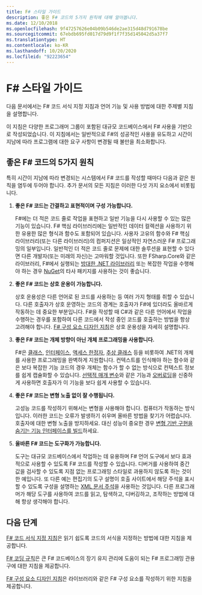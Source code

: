 ```yaml
---
title: F# 스타일 가이드
description: 좋은 F# 코드의 5가지 원칙에 대해 알아봅니다.
ms.date: 12/10/2018
ms.openlocfilehash: 9f47257626e04b09b546de2ae315d48d791678be
ms.sourcegitcommit: 67ebdb695fd017d79d9f1f7f35d145042d5a37f7
ms.translationtype: HT
ms.contentlocale: ko-KR
ms.lasthandoff: 10/20/2020
ms.locfileid: "92223654"
---
```

# <a name="f-style-guide"></a>F# 스타일 가이드

다음 문서에서는 F# 코드 서식 지정 지침과 언어 기능 및 사용 방법에 대한 주제별 지침을 설명합니다.

이 지침은 다양한 프로그래머 그룹이 포함된 대규모 코드베이스에서 F# 사용을 기반으로 작성되었습니다. 이 지침에서는 일반적으로 F#의 성공적인 사용을 유도하고 시간이 지남에 따라 프로그램에 대한 요구 사항이 변경될 때 불만을 최소화합니다.

## <a name="five-principles-of-good-f-code"></a>좋은 F# 코드의 5가지 원칙

특히 시간이 지남에 따라 변경되는 시스템에서 F# 코드를 작성할 때마다 다음과 같은 원칙을 염두에 두어야 합니다. 추가 문서의 모든 지침은 이러한 다섯 가지 요소에서 비롯됩니다.

1. **좋은 F# 코드는 간결하고 표현적이며 구성 가능합니다.**

    F#에는 더 적은 코드 줄로 작업을 표현하고 일반 기능을 다시 사용할 수 있는 많은 기능이 있습니다. F# 핵심 라이브러리에는 일반적인 데이터 컬렉션을 사용하기 위한 유용한 많은 형식과 함수도 포함되어 있습니다. 사용자 고유의 함수와 F# 핵심 라이브러리(또는 다른 라이브러리)의 컴퍼지션은 일상적인 자연스러운 F# 프로그래밍의 일부입니다. 일반적인 더 적은 코드 줄로 문제에 대한 솔루션을 표현할 수 있다면 다른 개발자(또는 미래의 자신)는 고마워할 것입니다. 또한 FSharp.Core와 같은 라이브러리, F#에서 실행되는 [방대한 .NET 라이브러리](../../../api/index.md) 또는 복잡한 작업을 수행해야 하는 경우 [NuGet](https://www.nuget.org/)의 타사 패키지를 사용하는 것이 좋습니다.

2. **좋은 F# 코드는 상호 운용이 가능합니다.**

    상호 운용성은 다른 언어로 된 코드를 사용하는 등 여러 가지 형태를 취할 수 있습니다. 다른 호출자가 상호 운영하는 코드의 경계는 호출자가 F#에 있더라도 올바르게 작동하는 데 중요한 부분입니다. F#을 작성할 때 C#과 같은 다른 언어에서 작업을 수행하는 경우를 포함하여 다른 코드에서 작성 중인 코드를 호출하는 방법을 항상 고려해야 합니다. [F# 구성 요소 디자인 지침](component-design-guidelines.md)은 상호 운용성을 자세히 설명합니다.

3. **좋은 F# 코드는 개체 방향이 아닌 개체 프로그래밍을 사용합니다.**

    F#은 [클래스](../language-reference/classes.md), [인터페이스](../language-reference/interfaces.md), [액세스 한정자](../language-reference/access-control.md), [추상 클래스](../language-reference/abstract-classes.md) 등을 비롯하여 .NET의 개체를 사용한 프로그래밍을 완벽하게 지원합니다. 컨텍스트를 인식해야 하는 함수와 같은 보다 복잡한 기능 코드의 경우 개체는 함수가 할 수 없는 방식으로 컨텍스트 정보를 쉽게 캡슐화할 수 있습니다. [선택적 매개 변수](../language-reference/members/methods.md#optional-arguments)와 같은 기능과 [오버로딩](../language-reference/members/methods.md#overloaded-methods)을 신중하게 사용하면 호출자가 이 기능을 보다 쉽게 사용할 수 있습니다.

4. **좋은 F# 코드는 변형 노출 없이 잘 수행됩니다.**

    고성능 코드를 작성하기 위해서는 변형을 사용해야 합니다. 컴퓨터가 작동하는 방식입니다. 이러한 코드는 오류가 발생하기 쉬우며 올바른 방법을 찾기가 어렵습니다. 호출자에 대한 변형 노출을 방지하세요. 대신 성능이 중요한 경우 [변형 기반 구현을 숨기는 기능 인터페이스를 빌드](conventions.md#performance)하세요.

5. **올바른 F# 코드는 도구화가 가능합니다.**

    도구는 대규모 코드베이스에서 작업하는 데 유용하며 F# 언어 도구에서 보다 효과적으로 사용할 수 있도록 F# 코드를 작성할 수 있습니다. 디버거를 사용하여 중간 값을 검사할 수 있도록 지점 없는 프로그래밍 스타일로 과용하지 않도록 하는 것이 한 예입니다. 또 다른 예는 편집기의 도구 설명이 호출 사이트에서 해당 주석을 표시할 수 있도록 구성을 설명하는 [XML 문서 주석](../language-reference/xml-documentation.md)을 사용하는 것입니다. 다른 프로그래머가 해당 도구를 사용하여 코드를 읽고, 탐색하고, 디버깅하고, 조작하는 방법에 대해 항상 생각해야 합니다.

## <a name="next-steps"></a>다음 단계

[F# 코드 서식 지정 지침](formatting.md)은 읽기 쉽도록 코드의 서식을 지정하는 방법에 대한 지침을 제공합니다.

[F# 코딩 규칙](conventions.md)은 큰 F# 코드베이스의 장기 유지 관리에 도움이 되는 F# 프로그래밍 관용구에 대한 지침을 제공합니다.

[F# 구성 요소 디자인 지침](component-design-guidelines.md)은 라이브러리와 같은 F# 구성 요소를 작성하기 위한 지침을 제공합니다.
